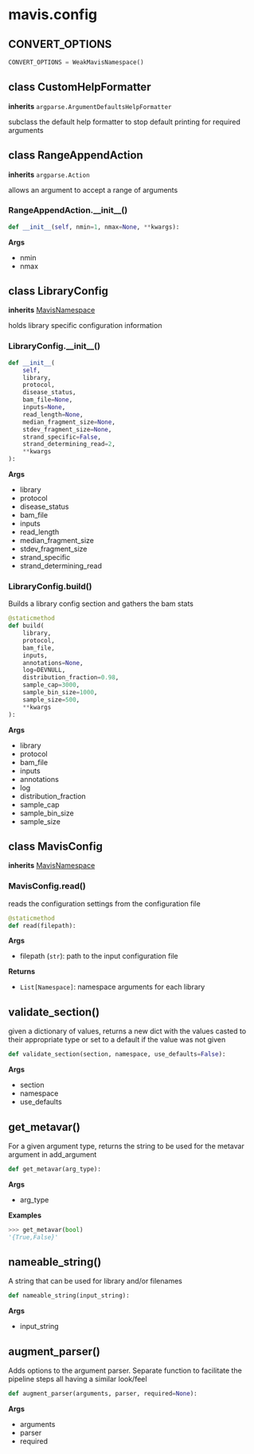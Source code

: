 # mavis.config

## CONVERT_OPTIONS

```python
CONVERT_OPTIONS = WeakMavisNamespace()
```

## class CustomHelpFormatter

**inherits** `argparse.ArgumentDefaultsHelpFormatter`

subclass the default help formatter to stop default printing for required arguments





## class RangeAppendAction

**inherits** `argparse.Action`

allows an argument to accept a range of arguments

### RangeAppendAction.\_\_init\_\_()

```python
def __init__(self, nmin=1, nmax=None, **kwargs):
```

**Args**

- nmin
- nmax



## class LibraryConfig

**inherits** [MavisNamespace](../constants/#class-mavisnamespace)

holds library specific configuration information

### LibraryConfig.\_\_init\_\_()

```python
def __init__(
    self,
    library,
    protocol,
    disease_status,
    bam_file=None,
    inputs=None,
    read_length=None,
    median_fragment_size=None,
    stdev_fragment_size=None,
    strand_specific=False,
    strand_determining_read=2,
    **kwargs
):
```

**Args**

- library
- protocol
- disease_status
- bam_file
- inputs
- read_length
- median_fragment_size
- stdev_fragment_size
- strand_specific
- strand_determining_read



### LibraryConfig.build()

Builds a library config section and gathers the bam stats

```python
@staticmethod
def build(
    library,
    protocol,
    bam_file,
    inputs,
    annotations=None,
    log=DEVNULL,
    distribution_fraction=0.98,
    sample_cap=3000,
    sample_bin_size=1000,
    sample_size=500,
    **kwargs
):
```

**Args**

- library
- protocol
- bam_file
- inputs
- annotations
- log
- distribution_fraction
- sample_cap
- sample_bin_size
- sample_size



## class MavisConfig

**inherits** [MavisNamespace](../constants/#class-mavisnamespace)



### MavisConfig.read()

reads the configuration settings from the configuration file

```python
@staticmethod
def read(filepath):
```

**Args**

- filepath (`str`): path to the input configuration file

**Returns**

- `List[Namespace]`: namespace arguments for each library



## validate\_section()

given a dictionary of values, returns a new dict with the values casted to their appropriate type or set
to a default if the value was not given

```python
def validate_section(section, namespace, use_defaults=False):
```

**Args**

- section
- namespace
- use_defaults

## get\_metavar()

For a given argument type, returns the string to be used for the metavar argument in add_argument

```python
def get_metavar(arg_type):
```

**Args**

- arg_type

**Examples**

```python
>>> get_metavar(bool)
'{True,False}'
```


## nameable\_string()

A string that can be used for library and/or filenames

```python
def nameable_string(input_string):
```

**Args**

- input_string

## augment\_parser()

Adds options to the argument parser. Separate function to facilitate the pipeline steps
all having a similar look/feel

```python
def augment_parser(arguments, parser, required=None):
```

**Args**

- arguments
- parser
- required

